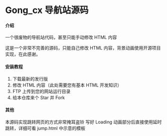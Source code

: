 # Gong_cx 导航站源码

#### 介绍
一个很废物的导航站代码，甚至只能手动修改 HTML 内容

这是一个非常不完善的源码，只能自己修改 HTML 内容，背景动画使用开源项目实现，在此感谢。

#### 安装教程
1. 下载最新的发行版
2. 修改 HTML 内容（此处需要您有基本 HTML 开发知识）
3. FTP 上传到您的网站运行目录
4. 给本仓库来个 Star 并 Fork 

#### 其他
本源码实现跳转网页的方式非常掩耳盗铃
写好 Loading 动画部分后直接使用延时跳转，详细可看 jump.html 中示意的模板
